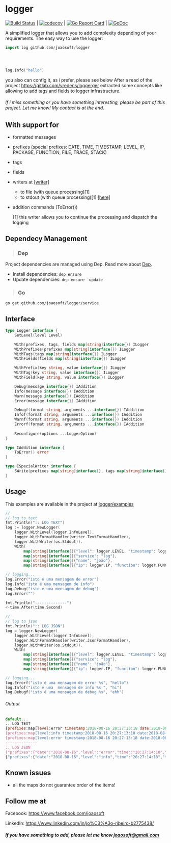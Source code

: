 # logger
[![Build Status](https://travis-ci.org/joaosoft/logger.svg?branch=master)](https://travis-ci.org/joaosoft/logger) | [![codecov](https://codecov.io/gh/joaosoft/logger/branch/master/graph/badge.svg)](https://codecov.io/gh/joaosoft/logger) | [![Go Report Card](https://goreportcard.com/badge/github.com/joaosoft/logger)](https://goreportcard.com/report/github.com/joaosoft/logger) | [![GoDoc](https://godoc.org/github.com/joaosoft/logger?status.svg)](https://godoc.org/github.com/joaosoft/logger)

A simplified logger that allows you to add complexity depending of your requirements.
The easy way to use the logger:
``` Go
import log github.com/joaosoft/logger




log.Info("hello")
```
you also can config it, as i prefer, please see below
After a read of the project https://gitlab.com/vredens/loggerger extracted some concepts like allowing to add tags and fields to logger infrastructure. 

###### If i miss something or you have something interesting, please be part of this project. Let me know! My contact is at the end.

## With support for
* formatted messages
* prefixes (special prefixes: DATE, TIME, TIMESTAMP, LEVEL, IP, PACKAGE, FUNCTION, FILE, TRACE, STACK)
* tags
* fields
* writers at [[writer]](https://github.com/joaosoft/writers/tree/master/bin/examples)
  * to file (with queue processing)[1] 
  * to stdout (with queue processing)[1] [[here]](https://github.com/joaosoft/writers/tree/master/examples)
* addition commands (ToError())
  
  [1] this writer allows you to continue the processing and dispatch the logging

## Dependecy Management 
>### Dep

Project dependencies are managed using Dep. Read more about [Dep](https://github.com/golang/dep).
* Install dependencies: `dep ensure`
* Update dependencies: `dep ensure -update`


>### Go
```
go get github.com/joaosoft/logger/service
```

## Interface 
```go
type Logger interface {
	SetLevel(level Level)

	With(prefixes, tags, fields map[string]interface{}) ILogger
	WithPrefixes(prefixes map[string]interface{}) ILogger
	WithTags(tags map[string]interface{}) ILogger
	WithFields(fields map[string]interface{}) ILogger

	WithPrefix(key string, value interface{}) ILogger
	WithTag(key string, value interface{}) ILogger
	WithField(key string, value interface{}) ILogger

	Debug(message interface{}) IAddition
	Info(message interface{}) IAddition
	Warn(message interface{}) IAddition
	Error(message interface{}) IAddition

	Debugf(format string, arguments ...interface{}) IAddition
	Infof(format string, arguments ...interface{}) IAddition
	Warnf(format string, arguments ...interface{}) IAddition
	Errorf(format string, arguments ...interface{}) IAddition
	
	Reconfigure(options ...LoggerOption)
}

type IAddition interface {
	ToError() error
}

type ISpecialWriter interface {
	SWrite(prefixes map[string]interface{}, tags map[string]interface{}, message interface{}, fields map[string]interface{}) (n int, err error)
}

```

## Usage 
This examples are available in the project at [logger/examples](https://github.com/joaosoft/logger/tree/master/examples)

```go
//
// log to text
fmt.Println(":: LOG TEXT")
log := logger.NewLogger(
    logger.WithLevel(logger.InfoLevel),
    logger.WithFormatHandler(writer.TextFormatHandler),
    logger.WithWriter(os.Stdout)).
    With(
        map[string]interface{}{"level": logger.LEVEL, "timestamp": logger.TIMESTAMP, "date": logger.DATE, "time": logger.TIME},
        map[string]interface{}{"service": "log"},
        map[string]interface{}{"name": "joão"},
        map[string]interface{}{"ip": logger.IP, "function": logger.FUNCTION, "file": logger.FILE})

// logging...
log.Error("isto é uma mensagem de error")
log.Info("isto é uma mensagem de info")
log.Debug("isto é uma mensagem de debug")
log.Error("")

fmt.Println("--------------")
<-time.After(time.Second)

//
// log to json
fmt.Println(":: LOG JSON")
log = logger.NewLogger(
    logger.WithLevel(logger.InfoLevel),
    logger.WithFormatHandler(writer.JsonFormatHandler),
    logger.WithWriter(os.Stdout)).
    With(
        map[string]interface{}{"level": logger.LEVEL, "timestamp": logger.TIMESTAMP, "date": logger.DATE, "time": logger.TIME},
        map[string]interface{}{"service": "log"},
        map[string]interface{}{"name": "joão"},
        map[string]interface{}{"ip": logger.IP, "function": logger.FUNCTION, "file": logger.FILE})

// logging...
log.Errorf("isto é uma mensagem de error %s", "hello")
log.Infof("isto é uma  mensagem de info %s ", "hi")
log.Debugf("isto é uma mensagem de debug %s", "ehh")
```

###### Output 

```javascript
default...
:: LOG TEXT
{prefixes:map[level:error timestamp:2018-08-16 20:27:13:18 date:2018-08-16 time:20:27:13:18] tags:map[service:log] message:isto é uma mensagem de error fields:map[name:joão] sufixes:map[ip:192.168.1.4 function:Example.ExampleDefaultLogger file:/Users/joaoribeiro/workspace/go/personal/src/logger/examples/main.go]}
{prefixes:map[level:info timestamp:2018-08-16 20:27:13:18 date:2018-08-16 time:20:27:13:18] tags:map[service:log] message:isto é uma mensagem de info fields:map[name:joão] sufixes:map[ip:192.168.1.4]}
{prefixes:map[level:error timestamp:2018-08-16 20:27:13:18 date:2018-08-16 time:20:27:13:18] tags:map[service:log] message: fields:map[name:joão] sufixes:map[ip:192.168.1.4 function:Example.ExampleDefaultLogger file:/Users/joaoribeiro/workspace/go/personal/src/logger/examples/main.go]}
--------------
:: LOG JSON
{"prefixes":{"date":"2018-08-16","level":"error","time":"20:27:14:18","timestamp":"2018-08-16 20:27:14:18"},"tags":{"service":"log"},"message":"isto é uma mensagem de error hello","fields":{"name":"joão"},"sufixes":{"file":"/Users/joaoribeiro/workspace/go/personal/src/logger/examples/main.go","function":"Example.ExampleDefaultLogger","ip":"192.168.1.4"}}
{"prefixes":{"date":"2018-08-16","level":"info","time":"20:27:14:18","timestamp":"2018-08-16 20:27:14:18"},"tags":{"service":"log"},"message":"isto é uma  mensagem de info hi ","fields":{"name":"joão"},"sufixes":{"ip":"192.168.1.4"}}
```

## Known issues
* all the maps do not guarantee order of the items! 


## Follow me at
Facebook: https://www.facebook.com/joaosoft

LinkedIn: https://www.linkedin.com/in/jo%C3%A3o-ribeiro-b2775438/

##### If you have something to add, please let me know joaosoft@gmail.com
